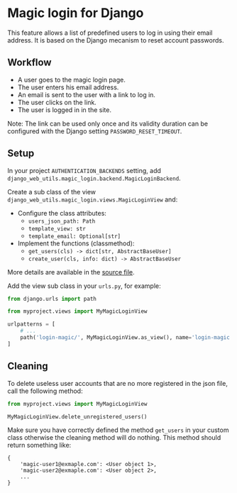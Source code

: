 # Magic login for Django

This feature allows a list of predefined users to log in using their email address.
It is based on the Django mecanism to reset account passwords.


## Workflow

- A user goes to the magic login page.
- The user enters his email address.
- An email is sent to the user with a link to log in.
- The user clicks on the link.
- The user is logged in in the site.

Note: The link can be used only once and its validity duration can be configured with the Django setting `PASSWORD_RESET_TIMEOUT`.


## Setup

In your project `AUTHENTICATION_BACKENDS` setting, add `django_web_utils.magic_login.backend.MagicLoginBackend`.

Create a sub class of the view `django_web_utils.magic_login.views.MagicLoginView` and:
- Configure the class attributes:
    - `users_json_path: Path`
    - `template_view: str`
    - `template_email: Optional[str]`
- Implement the functions (classmethod):
    - `get_users(cls) -> dict[str, AbstractBaseUser]`
    - `create_user(cls, info: dict) -> AbstractBaseUser`

More details are available in the [source file](./views.py).

Add the view sub class in your `urls.py`, for example:

```python
from django.urls import path

from myproject.views import MyMagicLoginView

urlpatterns = [
    # ...
    path('login-magic/', MyMagicLoginView.as_view(), name='login-magic'),
]
```


## Cleaning

To delete useless user accounts that are no more registered in the json file, call the following method:

```python
from myproject.views import MyMagicLoginView

MyMagicLoginView.delete_unregistered_users()
```

Make sure you have correctly defined the method `get_users` in your custom class otherwise the cleaning method will do nothing.
This method should return something like:

```
{
    'magic-user1@exmaple.com': <User object 1>,
    'magic-user2@exmaple.com': <User object 2>,
    ...
}
```
